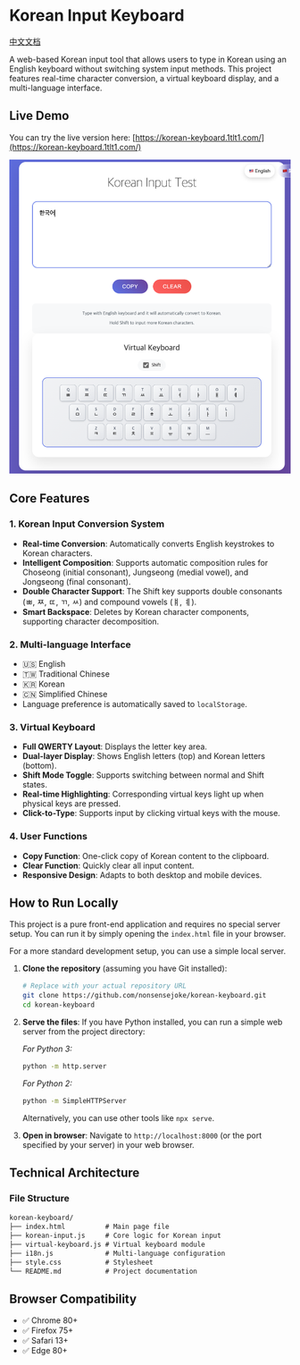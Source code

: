 # Korean Input Keyboard

[中文文档](README-CN.md)

A web-based Korean input tool that allows users to type in Korean using an English keyboard without switching system input methods. This project features real-time character conversion, a virtual keyboard display, and a multi-language interface.

## Live Demo

You can try the live version here: [https://korean-keyboard.1tlt1.com/](https://korean-keyboard.1tlt1.com/)


![Korean Keyboard Screenshot](doc/images/snapshot-1.png)


## Core Features

### 1. Korean Input Conversion System
-   **Real-time Conversion**: Automatically converts English keystrokes to Korean characters.
-   **Intelligent Composition**: Supports automatic composition rules for Choseong (initial consonant), Jungseong (medial vowel), and Jongseong (final consonant).
-   **Double Character Support**: The Shift key supports double consonants (ㅃ, ㅉ, ㄸ, ㄲ, ㅆ) and compound vowels (ㅒ, ㅖ).
-   **Smart Backspace**: Deletes by Korean character components, supporting character decomposition.

### 2. Multi-language Interface
-   🇺🇸 English
-   🇹🇼 Traditional Chinese
-   🇰🇷 Korean
-   🇨🇳 Simplified Chinese
-   Language preference is automatically saved to `localStorage`.

### 3. Virtual Keyboard
-   **Full QWERTY Layout**: Displays the letter key area.
-   **Dual-layer Display**: Shows English letters (top) and Korean letters (bottom).
-   **Shift Mode Toggle**: Supports switching between normal and Shift states.
-   **Real-time Highlighting**: Corresponding virtual keys light up when physical keys are pressed.
-   **Click-to-Type**: Supports input by clicking virtual keys with the mouse.

### 4. User Functions
-   **Copy Function**: One-click copy of Korean content to the clipboard.
-   **Clear Function**: Quickly clear all input content.
-   **Responsive Design**: Adapts to both desktop and mobile devices.

## How to Run Locally

This project is a pure front-end application and requires no special server setup. You can run it by simply opening the `index.html` file in your browser.

For a more standard development setup, you can use a simple local server.

1.  **Clone the repository** (assuming you have Git installed):
    ```bash
    # Replace with your actual repository URL
    git clone https://github.com/nonsensejoke/korean-keyboard.git
    cd korean-keyboard
    ```

2.  **Serve the files**:
    If you have Python installed, you can run a simple web server from the project directory:
    
    *For Python 3:*
    ```bash
    python -m http.server
    ```
    
    *For Python 2:*
    ```bash
    python -m SimpleHTTPServer
    ```
    
    Alternatively, you can use other tools like `npx serve`.

3.  **Open in browser**:
    Navigate to `http://localhost:8000` (or the port specified by your server) in your web browser.

## Technical Architecture

### File Structure
```
korean-keyboard/
├── index.html          # Main page file
├── korean-input.js     # Core logic for Korean input
├── virtual-keyboard.js # Virtual keyboard module
├── i18n.js             # Multi-language configuration
├── style.css           # Stylesheet
└── README.md           # Project documentation
```

## Browser Compatibility
-   ✅ Chrome 80+
-   ✅ Firefox 75+
-   ✅ Safari 13+
-   ✅ Edge 80+
